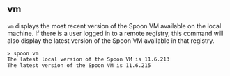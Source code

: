 ## vm

`vm` displays the most recent version of the Spoon VM available on the local machine. If there is a user logged in to a remote registry, this command will also display the latest version of the Spoon VM available in that registry. 

	> spoon vm
	The latest local version of the Spoon VM is 11.6.213
	The latest version of the Spoon VM is 11.6.215